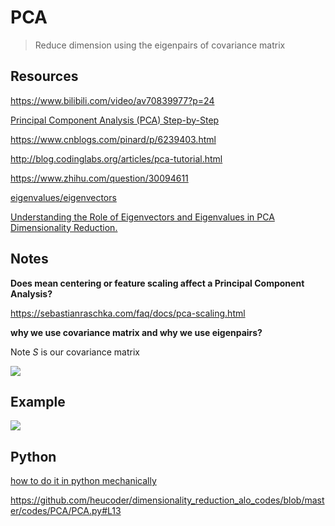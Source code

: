 # PCA

>Reduce dimension using the eigenpairs of covariance matrix

## Resources



https://www.bilibili.com/video/av70839977?p=24

[Principal Component Analysis (PCA) Step-by-Step](https://youtu.be/FgakZw6K1QQ)

https://www.cnblogs.com/pinard/p/6239403.html

http://blog.codinglabs.org/articles/pca-tutorial.html

https://www.zhihu.com/question/30094611

[eigenvalues/eigenvectors](http://setosa.io/ev/eigenvectors-and-eigenvalues/)

[Understanding the Role of Eigenvectors and Eigenvalues in PCA Dimensionality Reduction.](https://medium.com/@dareyadewumi650/understanding-the-role-of-eigenvectors-and-eigenvalues-in-pca-dimensionality-reduction-10186dad0c5c)







## Notes



**Does mean centering or feature scaling affect a Principal Component Analysis?**

https://sebastianraschka.com/faq/docs/pca-scaling.html



**why we use covariance matrix and why we use eigenpairs?**

Note $S$ is our covariance matrix



![](https://github.com/LuchaoQi/machine-learning/blob/master/PCA/Intuition.png?raw=true)





## Example

![](https://github.com/LuchaoQi/Machine-Learning/blob/master/PCA/Example.png?raw=true)

## Python

[how to do it in python mechanically](https://sebastianraschka.com/Articles/2015_pca_in_3_steps.html#a-summary-of-the-pca-approach)

https://github.com/heucoder/dimensionality_reduction_alo_codes/blob/master/codes/PCA/PCA.py#L13















